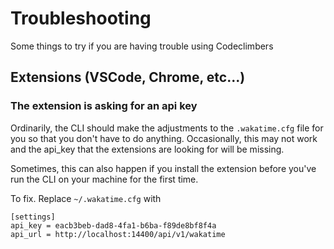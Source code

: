 # Troubleshooting

Some things to try if you are having trouble using Codeclimbers

## Extensions (VSCode, Chrome, etc...)

### The extension is asking for an api key

Ordinarily, the CLI should make the adjustments to the `.wakatime.cfg` file for you so that you don't have to do anything. Occasionally, this may not work and the api_key that the extensions are looking for will be missing.

Sometimes, this can also happen if you install the extension before you've run the CLI on your machine for the first time.

To fix. Replace `~/.wakatime.cfg` with

```
[settings]
api_key = eacb3beb-dad8-4fa1-b6ba-f89de8bf8f4a
api_url = http://localhost:14400/api/v1/wakatime
```
